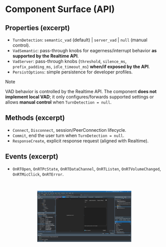 # Component Surface (API)
## Properties (excerpt)
- `TurnDetection`: `semantic_vad` (default) | `server_vad` | `null` (manual control).
- `VadSemantic`: pass-through knobs for eagerness/interrupt behavior **as supported by the Realtime API**.
- `VadServer`: pass-through knobs (`threshold`, `silence_ms`, `prefix_padding_ms`, `idle_timeout_ms`) **when/if exposed by the API**.
- `PersistOptions`: simple persistence for developer profiles.

> [!NOTE]
> VAD behavior is controlled by the Realtime API. The component **does not implement local VAD**; it only configures/forwards supported settings or allows **manual control** when `TurnDetection = null`.

## Methods (excerpt)
- `Connect`, `Disconnect`, session/PeerConnection lifecycle.
- `Commit`, end the user turn when `TurnDetection = null`.
- `ResponseCreate`, explicit response request (aligned with Realtime).

## Events (excerpt)
- `OnRTOpen`, `OnRTPcState`, `OnRTDataChannel`, `OnRTListen`, `OnRTVolumeChanged`, `OnRTMicClick`, `OnRTError`.

<br>

<p align="center">
  <img src="images/Inspector.png" width="300"/>
</p>
